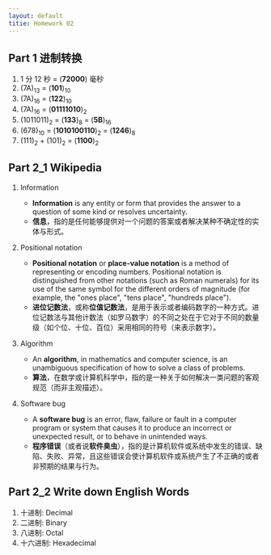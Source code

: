 ```yaml
---
layout: default
titie: Homework 02
---
```


## Part 1 进制转换

1. 1 分 12 秒 = (**72000**) 毫秒
2. (7A)<sub>13</sub> = (**101**)<sub>10</sub>
3. (7A)<sub>16</sub> = (**122**)<sub>10</sub>
4. (7A)<sub>16</sub> = (**01111010**)<sub>2</sub>
5. (1011011)<sub>2</sub> = (**133**)<sub>8</sub> = (**5B**)<sub>16</sub>
6. (678)<sub>10</sub> = (**1010100110**)<sub>2</sub> = (**1246**)<sub>8</sub>
7. (111)<sub>2</sub> + (101)<sub>2</sub> = (**1100**)<sub>2</sub>

## Part 2_1 Wikipedia

1. Information
    - **Information** is any entity or form that provides the answer to a question of some kind or resolves uncertainty.
    - **信息**，指的是任何能够提供对一个问题的答案或者解决某种不确定性的实体与形式。

2. Positional notation
    - **Positional notation** or **place-value notation** is a method of representing or encoding numbers. Positional notation is distinguished from other notations (such as Roman numerals) for its use of the same symbol for the different orders of magnitude (for example, the "ones place", "tens place", "hundreds place").
    - **进位记数法**，或称**位值记数法**，是用于表示或者编码数字的一种方式。进位记数法与其他计数法（如罗马数字）的不同之处在于它对于不同的数量级（如个位、十位、百位）采用相同的符号（来表示数字）。

3. Algorithm
    - An **algorithm**, in mathematics and computer science, is an unambiguous specification of how to solve a class of problems.
    - **算法**，在数学或计算机科学中，指的是一种关于如何解决一类问题的客观规范（而非主观描述）。

4. Software bug
    - A **software bug** is an error, flaw, failure or fault in a computer program or system that causes it to produce an incorrect or unexpected result, or to behave in unintended ways.
    - **程序错误**（或者说**软件臭虫**），指的是计算机软件或系统中发生的错误、缺陷、失败、异常，且这些错误会使计算机软件或系统产生了不正确的或者非预期的结果与行为。

## Part 2_2 Write down English Words

1. 十进制: Decimal
2. 二进制: Binary
3. 八进制: Octal
4. 十六进制: Hexadecimal